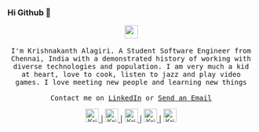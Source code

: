 ### Hi Github 👋

<p align="center">
  <a href="https://thekrishna.in/"><img src="https://thekrishna.in/assets/img/KK.png" width="27px"></a>
  <br><br>
  <samp>
I'm Krishnakanth Alagiri. A Student Software Engineer from Chennai, India with a demonstrated history of working with diverse technologies and population. I am very much a kid at heart, love to cook, listen to jazz and play video games. I love meeting new people and learning new things
<br><br>Contact me on <a href="https://www.linkedin.com/in/krishnaalagiri/">LinkedIn</a> or <a href="mailto:krishna.alagiri03@gmail.com">Send an Email</a>
  </samp>
</p>
<p align="center">
      <a align="center" href="https://thekrishna.in/" target="_blank">
      <img width="27px" src="https://i.imgur.com/kdCItuL.jpg" alt="Krishnakanth Alagiri - Website">
      </a> |       
      <a href="https://github.com/K-Kraken/" target="_blank">
      <img width="27px" src="https://thekrishna.in/v1/assets/img/icons/GitHub.png" alt="Krishnakanth Alagiri - GitHub">
      </a> |  
      <a href="https://linkedin.com/in/krishnaalagiri/" target="_blank">
      <img  width="27px" src="https://thekrishna.in/v1/assets/img/icons/LinkedIn.png" alt="Krishnakanth Alagiri - LinkedIn">
      </a> |  
      <a href="https://www.instagram.com/kaaaaanth/" target="_blank">
      <img  width="27px" src="https://thekrishna.in/v1/assets/img/icons/Instagram.png" alt="Krishnakanth Alagiri - Instagram">
      </a> |  
      <a href="mailto:krishna.alagiri03@gmail.com" target="_blank">
      <img  width="27px" src="https://thekrishna.in/v1/assets/img/icons/Mail.png" alt="Krishnakanth Alagiri - Mail">
</p>
